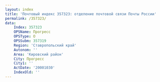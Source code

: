 ```yaml
---
layout: index
title: 'Почтовый индекс 357323: отделение почтовой связи Почты России'
permalink: /357323/
data:
    Index: 357323
    OPSName: Прогресс
    OPSType: О
    OPSSubm: 357319
    Region: 'Ставропольский край'
    Autonom: ''
    Area: 'Кировский район'
    City: Прогресс
    City1: ''
    ActDate: '20001030'
    IndexOld: ''
---
```

